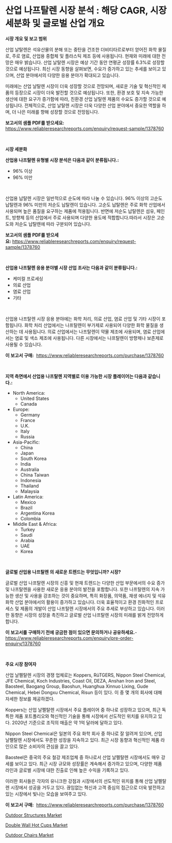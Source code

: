 <p><h1>산업 나프탈렌 시장 분석 : 해당 CAGR, 시장 세분화 및 글로벌 산업 개요</h1></p><p><strong>시장 개요 및 보고 범위</strong></p>
<p><p>산업 날탈렌은 석유산물의 분해 또는 중탄을 건조한 더비티타르로부터 얻어진 화학 물질로, 주로 염료, 산업용 중합체 및 플라스틱 제조 등에 사용됩니다. 현재와 미래에 대한 전망은 매우 밝습니다. 산업 날탈렌 시장은 예상 기간 동안 연평균 성장률 6.3%로 성장할 것으로 예상됩니다. 최신 시장 동향을 살펴보면, 수요가 증가하고 있는 추세를 보이고 있으며, 산업 분야에서의 다양한 응용 분야가 확대되고 있습니다.</p><p>미래에는 산업 날탈렌 시장이 더욱 성장할 것으로 전망되며, 새로운 기술 및 혁신적인 제품의 등장으로 시장이 더욱 발전할 것으로 예상됩니다. 또한, 환경 보호 및 지속 가능한 생산에 대한 요구가 증가함에 따라, 친환경 산업 날탈렌 제품의 수요도 증가할 것으로 예상됩니다. 전체적으로, 산업 날탈렌 시장은 더욱 다양한 산업 분야에서 중요한 역할을 하며, 더 나은 미래를 향해 성장할 것으로 전망됩니다.</p></p>
<p><strong>보고서의 샘플 PDF를 받으세요:</strong> <a href="https://www.reliableresearchreports.com/enquiry/request-sample/1378760">https://www.reliableresearchreports.com/enquiry/request-sample/1378760</a></p>
<p>&nbsp;</p>
<p><strong>시장 세분화</strong></p>
<p><strong>산업용 나프탈렌 유형별 시장 분석은 다음과 같이 분류됩니다.:</strong></p>
<p><ul><li>96% 이상</li><li>96% 미만</li></ul></p>
<p>&nbsp;</p>
<p><p>산업용 납탈렌 시장은 일반적으로 순도에 따라 나눌 수 있습니다. 96% 이상의 고순도 납탈렌과 96% 미만의 저순도 납탈렌이 있습니다. 고순도 납탈렌은 주로 화학 산업에서 사용되며 높은 품질을 요구하는 제품에 적용됩니다. 반면에 저순도 납탈렌은 섬유, 페인트, 방향제 등의 산업에서 주로 사용되며 다양한 용도에 적합합니다.따라서 시장은 고순도와 저순도 납탈렌에 따라 구분되어 있습니다.</p></p>
<p><strong>보고서의 샘플 PDF를 받으세요:</strong>&nbsp;<a href="https://www.reliableresearchreports.com/enquiry/request-sample/1378760">https://www.reliableresearchreports.com/enquiry/request-sample/1378760</a></p>
<p>&nbsp;</p>
<p><strong> 산업용 나프탈렌 응용 분야별 시장 산업 조사는 다음과 같이 분류됩니다.:</strong></p>
<p><ul><li>케미컬 프로세싱</li><li>의료 산업</li><li>염료 산업</li><li>기타</li></ul></p>
<p>&nbsp;</p>
<p><p>산업용 나프탈렌 시장 응용 분야에는 화학 처리, 의료 산업, 염료 산업 및 기타 시장이 포함됩니다. 화학 처리 산업에서는 나프탈렌이 부가제로 사용되어 다양한 화학 물질을 생산하는 데 사용됩니다. 의료 산업에서는 나프탈렌이 약물 제조에 사용되며, 염료 산업에서는 염료 및 색소 제조에 사용됩니다. 다른 시장에서는 나프탈렌이 방향제나 보존제로 사용될 수 있습니다.</p></p>
<p><strong>이 보고서 구매:</strong>&nbsp; <a href="https://www.reliableresearchreports.com/purchase/1378760">https://www.reliableresearchreports.com/purchase/1378760</a></p>
<p>&nbsp;</p>
<p><strong>지역 측면에서 산업용 나프탈렌 지역별로 이용 가능한 시장 플레이어는 다음과 같습니다.:</strong></p>
<p><ul>
    <li>
        North America:
        <ul>
            <li>United States</li>
            <li>Canada</li>
        </ul>
    </li>
    <li>
        Europe:
        <ul>
            <li>Germany</li>
            <li>France</li>
            <li>U.K.</li>
            <li>Italy</li>
            <li>Russia</li>
        </ul>
    </li>
    <li>
        Asia-Pacific:
        <ul>
            <li>China</li>
            <li>Japan</li>
            <li>South Korea</li>
            <li>India</li>
            <li>Australia</li>
            <li>China Taiwan</li>
            <li>Indonesia</li>
            <li>Thailand</li>
            <li>Malaysia</li>
        </ul>
    </li>
    <li>
        Latin America:
        <ul>
            <li>Mexico</li>
            <li>Brazil</li>
            <li>Argentina Korea</li>
            <li>Colombia</li>
        </ul>
    </li>
    <li>
        Middle East & Africa:
        <ul>
            <li>Turkey</li>
            <li>Saudi</li>
            <li>Arabia</li>
            <li>UAE</li>
            <li>Korea</li>
        </ul>
    </li>
    </ul></p>
<p>&nbsp;</p>
<p><strong>글로벌 산업용 나프탈렌 의 새로운 트렌드는 무엇입니까? 시장?</strong></p>
<p><p>글로벌 산업 나프탈렌 시장의 신흥 및 현재 트렌드는 다양한 산업 부문에서의 수요 증가 및 나프탈렌을 사용한 새로운 응용 분야의 발전을 포함합니다. 또한 나프탈렌의 지속 가능한 생산 및 사용을 강조하는 것이 중요하며, 특히 화장품, 의약품, 재생 에너지 및 석유화학 산업 분야에서의 활용이 증가하고 있습니다. 더욱 효율적이고 환경 친화적인 프로세스 및 제품의 개발이 산업 나프탈렌 시장에서의 주요 추세로 부상하고 있습니다. 이러한 동향은 시장의 성장을 촉진하고 글로벌 산업 나프탈렌 시장의 미래를 밝게 전망하게 합니다.</p></p>
<p><strong>이 보고서를 구매하기 전에 궁금한 점이 있으면 문의하거나 공유하세요.</strong>- <a href="https://www.reliableresearchreports.com/enquiry/pre-order-enquiry/1378760">https://www.reliableresearchreports.com/enquiry/pre-order-enquiry/1378760</a></p>
<p>&nbsp;</p>
<p><strong>주요 시장 참여자</strong></p>
<p><p>산업 날펠탈렌 시장의 경쟁 업체로는 Koppers, RüTGERS, Nippon Steel Chemical, JFE Chemical, Koch Industries, Coast Oil, DEZA, Anshan Iron and Steel, Baosteel, Baogang Group, Baoshun, Huanghua Xinnuo Lixing, Gude Chemical, Hebei Dongxu Chemical, Risun 등이 있다. 이 중 몇 개의 회사에 대해 자세한 정보를 제공하겠다.</p><p>Koppers는 산업 날펠탈렌 시장에서 주요 플레이어 중 하나로 성장하고 있으며, 최근 독특한 제품 포트폴리오와 혁신적인 기술을 통해 시장에서 선도적인 위치를 유지하고 있다. 2020년 기준으로 조직의 매출은 약 1억 달러에 달하고 있다.</p><p>Nippon Steel Chemical은 일본의 주요 화학 회사 중 하나로 잘 알려져 있으며, 산업 날펠탈렌 시장에서도 꾸준한 성장을 지속하고 있다. 최근 시장 동향과 혁신적인 제품 라인으로 많은 소비자의 관심을 끌고 있다.</p><p>Baosteel은 중국의 주요 철강 제조업체 중 하나로서 산업 날펠탈렌 시장에서도 매우 강세를 보이고 있다. 최근 시장 규모와 성장률은 계속해서 증가하고 있으며, 다양한 제품 라인과 글로벌 시장에 대한 진출로 인해 높은 수익을 기록하고 있다.</p><p>이러한 회사들은 각자의 유니크한 강점과 시장에서의 선도적인 위치를 통해 산업 날펠탈렌 시장에서 성공을 거두고 있다. 끊임없는 혁신과 고객 중심의 접근으로 더욱 발전하고 있는 시장에서 빛나는 모습을 보여주고 있다.</p></p>
<p><strong>이 보고서 구매:</strong>&nbsp;&nbsp;<a href="https://www.reliableresearchreports.com/purchase/1378760">https://www.reliableresearchreports.com/purchase/1378760</a></p>
<p><p><a href="https://github.com/angelajermaine/Market-Research-Report-List-2/blob/main/outdoor-structures-market.md">Outdoor Structures Market</a></p><p><a href="https://github.com/beatblasta/Market-Research-Report-List-2/blob/main/double-wall-hot-cups-market.md">Double Wall Hot Cups Market</a></p><p><a href="https://github.com/shotows/Market-Research-Report-List-1/blob/main/outdoor-chairs-market.md">Outdoor Chairs Market</a></p></p>
